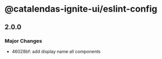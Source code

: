 # @catalendas-ignite-ui/eslint-config

## 2.0.0

### Major Changes

- 46028bf: add display name all components

